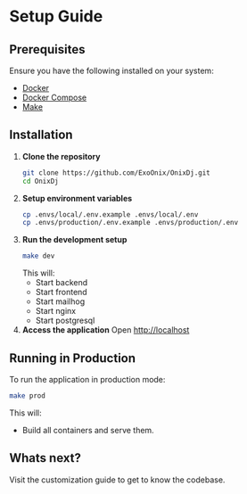 # Setup Guide

## Prerequisites

Ensure you have the following installed on your system:

- [Docker](https://docs.docker.com/get-docker/)
- [Docker Compose](https://docs.docker.com/compose/install/)
- [Make](https://www.gnu.org/software/make/)

## Installation

1. **Clone the repository**  
   ```sh
   git clone https://github.com/ExoOnix/OnixDj.git
   cd OnixDj
   ```
2. **Setup environment variables**
   ```sh
   cp .envs/local/.env.example .envs/local/.env
   cp .envs/production/.env.example .envs/production/.env
   ```
3. **Run the development setup**
   ```sh
   make dev
   ```
   This will:
   - Start backend
   - Start frontend
   - Start mailhog
   - Start nginx
   - Start postgresql
4. **Access the application**
   Open [http://localhost](http://localhost)
## Running in Production
To run the application in production mode:
```sh
make prod
```
This will:
- Build all containers and serve them.

## Whats next?

Visit the customization guide to get to know the codebase.
